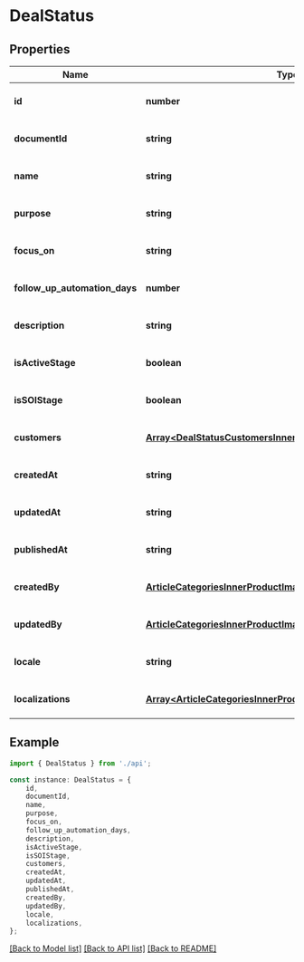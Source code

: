 # DealStatus


## Properties

Name | Type | Description | Notes
------------ | ------------- | ------------- | -------------
**id** | **number** |  | [optional] [default to undefined]
**documentId** | **string** |  | [optional] [default to undefined]
**name** | **string** |  | [optional] [default to undefined]
**purpose** | **string** |  | [optional] [default to undefined]
**focus_on** | **string** |  | [optional] [default to undefined]
**follow_up_automation_days** | **number** |  | [optional] [default to undefined]
**description** | **string** |  | [optional] [default to undefined]
**isActiveStage** | **boolean** |  | [optional] [default to undefined]
**isSOIStage** | **boolean** |  | [optional] [default to undefined]
**customers** | [**Array&lt;DealStatusCustomersInner&gt;**](DealStatusCustomersInner.md) |  | [optional] [default to undefined]
**createdAt** | **string** |  | [optional] [default to undefined]
**updatedAt** | **string** |  | [optional] [default to undefined]
**publishedAt** | **string** |  | [optional] [default to undefined]
**createdBy** | [**ArticleCategoriesInnerProductImagesInnerRelatedInner**](ArticleCategoriesInnerProductImagesInnerRelatedInner.md) |  | [optional] [default to undefined]
**updatedBy** | [**ArticleCategoriesInnerProductImagesInnerRelatedInner**](ArticleCategoriesInnerProductImagesInnerRelatedInner.md) |  | [optional] [default to undefined]
**locale** | **string** |  | [optional] [default to undefined]
**localizations** | [**Array&lt;ArticleCategoriesInnerProductImagesInnerRelatedInner&gt;**](ArticleCategoriesInnerProductImagesInnerRelatedInner.md) |  | [optional] [default to undefined]

## Example

```typescript
import { DealStatus } from './api';

const instance: DealStatus = {
    id,
    documentId,
    name,
    purpose,
    focus_on,
    follow_up_automation_days,
    description,
    isActiveStage,
    isSOIStage,
    customers,
    createdAt,
    updatedAt,
    publishedAt,
    createdBy,
    updatedBy,
    locale,
    localizations,
};
```

[[Back to Model list]](../README.md#documentation-for-models) [[Back to API list]](../README.md#documentation-for-api-endpoints) [[Back to README]](../README.md)
